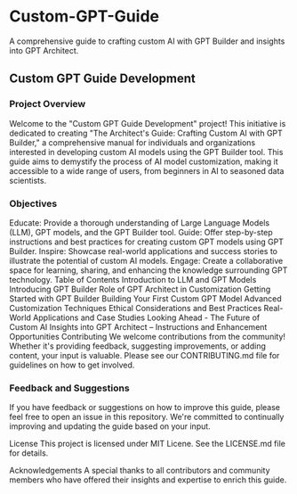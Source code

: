 # Custom-GPT-Guide
A comprehensive guide to crafting custom AI with GPT Builder and insights into GPT Architect.

## Custom GPT Guide Development
### Project Overview
Welcome to the "Custom GPT Guide Development" project! This initiative is dedicated to creating "The Architect's Guide: Crafting Custom AI with GPT Builder," a comprehensive manual for individuals and organizations interested in developing custom AI models using the GPT Builder tool. This guide aims to demystify the process of AI model customization, making it accessible to a wide range of users, from beginners in AI to seasoned data scientists.

### Objectives
Educate: Provide a thorough understanding of Large Language Models (LLM), GPT models, and the GPT Builder tool.
Guide: Offer step-by-step instructions and best practices for creating custom GPT models using GPT Builder.
Inspire: Showcase real-world applications and success stories to illustrate the potential of custom AI models.
Engage: Create a collaborative space for learning, sharing, and enhancing the knowledge surrounding GPT technology.
Table of Contents
Introduction to LLM and GPT Models
Introducing GPT Builder
Role of GPT Architect in Customization
Getting Started with GPT Builder
Building Your First Custom GPT Model
Advanced Customization Techniques
Ethical Considerations and Best Practices
Real-World Applications and Case Studies
Looking Ahead - The Future of Custom AI
Insights into GPT Architect – Instructions and Enhancement Opportunities
Contributing
We welcome contributions from the community! Whether it's providing feedback, suggesting improvements, or adding content, your input is valuable. Please see our CONTRIBUTING.md file for guidelines on how to get involved.

### Feedback and Suggestions
If you have feedback or suggestions on how to improve this guide, please feel free to open an issue in this repository. We're committed to continually improving and updating the guide based on your input.

License
This project is licensed under MIT Licene. See the LICENSE.md file for details.

Acknowledgements
A special thanks to all contributors and community members who have offered their insights and expertise to enrich this guide.
